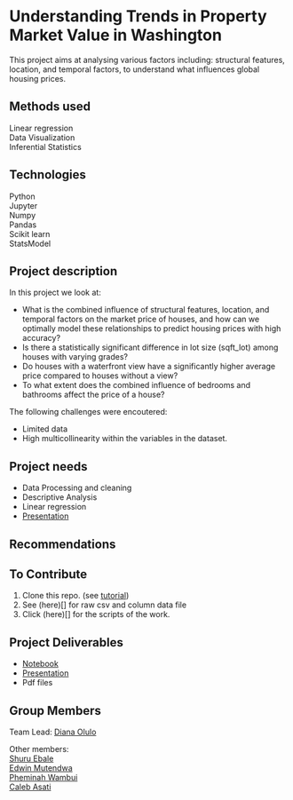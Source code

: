 # Understanding Trends in Property Market Value in Washington

This project aims at analysing various factors including: structural features, location, and temporal factors, to understand what influences global housing prices. 

## Methods used
Linear regression\
Data Visualization\
Inferential Statistics

## Technologies
Python\
Jupyter\
Numpy\
Pandas\
Scikit learn\
StatsModel

## Project description
In this project we look at:

* What is the combined influence of structural features, location, and temporal factors on the market price of houses, and how can we optimally model these relationships to predict housing prices with high accuracy?
* Is there a statistically significant difference in lot size (sqft_lot) among houses with varying grades?
* Do houses with a waterfront view have a significantly higher average price compared to houses without a view?
* To what extent does the combined influence of bedrooms and bathrooms affect the price of a house?

The following challenges were encoutered:
* Limited data
* High multicollinearity within the variables in the dataset.

## Project needs
* Data Processing and cleaning
* Descriptive Analysis
* Linear regression
* [Presentation](https://docs.google.com/presentation/d/1J2IbJzpx24MWSHTaWzQ-j_vJAuh94FAeBG22xHWmDcQ/edit#slide=id.p1)

## Recommendations

## To Contribute
1. Clone this repo. (see [tutorial](https://docs.github.com/en/repositories/creating-and-managing-repositories/cloning-a-repository))
2. See (here)[] for raw csv and column data file
3. Click (here)[] for the scripts of the work.

## Project Deliverables
* [Notebook]()
* [Presentation](https://docs.google.com/presentation/d/1J2IbJzpx24MWSHTaWzQ-j_vJAuh94FAeBG22xHWmDcQ/edit#slide=id.p1)
* Pdf files

## Group Members
Team Lead: [Diana Olulo](https://github.com/Dee-Olulo)

Other members:\
[Shuru Ebale](https://github.com)\
[Edwin Mutendwa](https://github.com/Mutendwa)\
[Pheminah Wambui](https://github.com/Pheminah)\
[Caleb Asati](https://github.com/CarlAK96)
